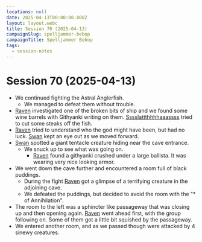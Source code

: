 ```yaml
---
locations: null
date: 2025-04-13T00:00:00.000Z
layout: layout.webc
title: Session 70 (2025-04-13)
campaignSlug: spelljammer-bebop
campaignTitle: Spelljammer Bebop
tags:
  - session-notes
---
```

# Session 70 (2025-04-13)

- We continued fighting the Astral Anglerfish.
	- We managed to defeat them without trouble.
- [Raven](pcs/raven.md) investigated one of the broken bits of ship and we found some wine barrels with Githyanki writing on them. [Sssslattthhhhaaassss](pcs/sssslattthhhhaaassss.md) tried to cut some steaks off the fish.
- [Raven](pcs/raven.md) tried to understand who the god might have been, but had no luck. [Swan](pcs/swan.md) kept an eye out as we moved forward.
- [Swan](pcs/swan.md) spotted a giant tentacle creature hiding near the cave entrance.
	- We snuck up to see what was going on.
		- [Raven](pcs/raven.md) found a githyanki crushed under a large ballista. It was wearing very nice looking armor.
- We went down the cave further and encountered a room full of black puddings.
	- During the fight [Raven](pcs/raven.md) got a glimpse of a terrifying creature in the adjoining cave.
	- We defeated the puddings, but decided to avoid the room with the "* of Annihilation".
- The room to the left was a sphincter like passageway that was closing up and then opening again. [Raven](pcs/raven.md) went ahead first, with the group following on. Some of them got a little bit squished by the passageway.
- We entered another room, and as we passed though were attacked by 4 sinewy creatures.
